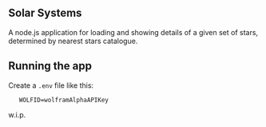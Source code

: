 ## Solar Systems

A node.js application for loading and showing details of a given set of stars, determined by nearest stars catalogue.

## Running the app
Create a `.env` file like this:

```DB=mongodbUrl
   WOLFID=wolframAlphaAPIKey
``` 
w.i.p.
